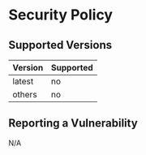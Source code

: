 # Security Policy

## Supported Versions

| Version | Supported          |
| ------- | ------------------ |
| latest  | no                 |
| others  | no                 |

## Reporting a Vulnerability

N/A
